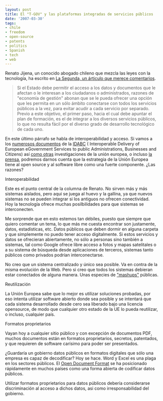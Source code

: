 ```yaml
---
layout: post
title: El "T-GOV" y las plataformas integradas de servicios públicos
date: '2007-03-30'
tags:
- chile
- freedom
- open-source
- patents
- politics
- Spanish
- tech
- web
---
```


Renato Jijena, un conocido abogado chileno que mezcla las leyes con la tecnología, ha escrito en [La Segunda, un árticulo que merece comentarios][1].

> Si el Estado debe permitir el acceso a los datos y documentos que le afectan o le interesan a los ciudadanos o administrados, razones de "economía de gestión" abonan que se le pueda ofrecer una opción que les permita en un sólo ámbito conectarse con todos los servicios públicos a la vez, para evitar acudir a cada servicio por separado. Previo a este objetivo, el primer paso, hacia el cual debe apuntar el plan de formación, es el de integrar a los diversos servicios públicos, lo que no resulta fácil por el diverso grado de desarrollo tecnológico de cada uno.

En este último párrafo se habla de interoperabilidad y acceso. Si vamos a los [numerosos documentos][3] de la [IDABC][4] ( Interoperable Delivery of European eGovernment Services to public Administrations, Businesses and Citizens) así [como otras][5] investigaciones de la unión europea, o incluso [la prensa][2], podremos darnos cuenta que la estrategia de la Unión Europea tiene al open source y al software libre como una fuerte componente. ¿Las razones?

Interoperabilidad

Este es el punto central de la columna de Renato. No sirven más y más sistemas aislados, pero aqui se juega al huevo y la gallina, ya que nuevos sistemas no se pueden integrar si los antiguos no ofrecen conectividad. Hoy la tecnología ofrece muchas posilbilidades para que sistemas se interconecten.

Me sorprende que en esto estemos tan débiles, puesto que siempre que quiero comentar un tema, lo que más me cuesta encontrar son justamente, datos, estadísticas, etc. Datos públicos que deben dormir en alguna carpeta y que simplemente no puedo tener acceso digitalmente. Si estos servicios y datos se ofrecieran abiertamente, no sólo a personas sino también a sistemas, tal como Google ofrece libre acceso a fotos y mapas satelitales o a su sistema de búsqueda desde aplicaciones de terceros, sistemas tanto públicos como privados podrían interconectarse.

No creo que un sistema centralizado y único sea posible. Va en contra de la misma evolución de la Web. Pero si creo que todos los sistemas debieran estar conectados de alguna manera. Unas especies de ["mashups"][7] públicas.

Reutilización

La Unión Europea sabe que lo mejor es utilizar soluciones probadas, por eso intenta utilizar software abierto donde sea posible y se intentará que cada sistema desarrollado desde cero sea liberado bajo una licencia opensource, de modo que cualquier otro estado de la UE lo pueda reutilizar, o incluso, cualquier país.

Formatos proprietarios

Vayan hoy a cualquier sitio público y con excepción de documentos PDF, muchos documentos están en formatos proprietarios, secretos, patentados, y que requieren de software carísimo para poder ser presentados.

¿Guardaría un gobierno datos públicos en formatos digitales que sólo una empresa es capaz de decodificar? Hoy se hace. Word y Excel es una plaga en los sectores públicos. El [Open Document Format][6] se ha posicionado rápidamente en muchos países como una forma abierta de codificar datos públicos.

Utilizar formatos proprietarios para datos públicos debería considerarse discriminación al acceso a dichos datos, asi como irresponsabilidad del gobierno.

[1]: http://blogs.lasegunda.com/zona_opinion/archives/2007/03/el_t-gov_y_las.asp  
 [2]: http://www.theregister.co.uk/2002/07/08/eu_calls_for_open_source/  
 [3]: http://europa.eu.int/idabc/en/document/2623  
 [4]: http://ec.europa.eu/idabc/en/home  
 [5]: http://ec.europa.eu/information_society/activities/egovernment_research/index_en.htm  
 [6]: http://es.wikipedia.org/wiki/OpenDocument  
 [7]: http://es.wikipedia.org/wiki/Mashup_%28aplicaci%C3%B3n_web_h%C3%ADbrida%29

